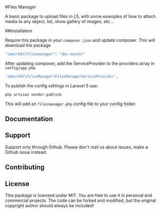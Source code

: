 

#Files Manager

A basic package to upload files in L5, with some examples of how to attach media to any object, list, show gallery of images, etc...

##Installation

Require this package in your `composer.json` and update composer. This will download the package

```php
"tamirh67/filesmanager": "dev-master"
```

After updating composer, add the ServiceProvider to the providers array in `config/app.php`

```php
'tamirh67\FilesManager\FilesManagerServiceProvider',
```

To publish the config settings in Laravel 5 use:

```php
php artisan vendor:publish
```

This will add an `filesmanager.php` config file to your config folder.

## Documentation



## Support

Support only through Github. Please don't mail us about issues, make a Github issue instead.

## Contributing


## License

This package is licensed under MIT. You are free to use it in personal and commercial projects. The code can be forked and modified, but the original copyright author should always be included!
